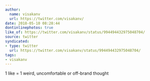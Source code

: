 ```yaml
---
author:
  name: visakanv
  url: https://twitter.com/visakanv/
date: 2018-05-10 08:28:44
dontinlinephotos: true
like_of: https://twitter.com/visakanv/status/994494432975048704/
source: twitter
syndicated:
- type: twitter
  url: https://twitter.com/visakanv/status/994494432975048704/
tags:
- visakanv
---
```


1 like = 1 weird, uncomfortable or off-brand thought